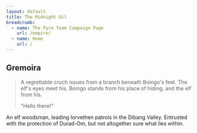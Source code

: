 ```yaml
---
layout: default
title: The Midnight Oil
breadcrumb:
  - name: The Pyre Team Campaign Page
    url: /empire/
  - name: Home
    url: /
---
```

## Gremoira

> A regrettable cruch issues from a branch beneath Boingo's feet. The elf's eyes meet his. Boingo stands from his place of hiding, and the elf from his.
> 
> "Hello there!"

An elf woodsman, leading Iorvethen patrols in the Dibang Valley. Entrusted with the protection of Durad-Om, but not altogether sure what lies within.
